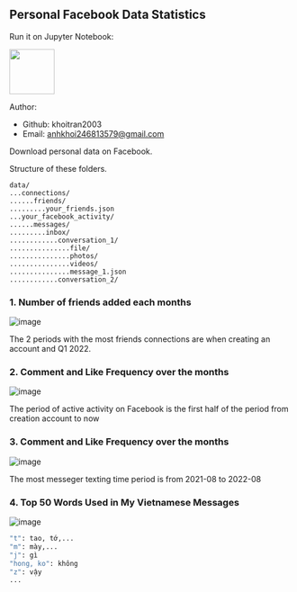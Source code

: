 ## Personal Facebook Data Statistics

Run it on Jupyter Notebook:

<a>
<img src="output/Jupyter_logo.svg.png" width=80>
</a>

Author:
- Github: khoitran2003
- Email: anhkhoi246813579@gmail.com

Download personal data on Facebook.

Structure of these folders.

```
data/
...connections/
......friends/
.........your_friends.json
...your_facebook_activity/
......messages/
.........inbox/
............conversation_1/
...............file/
...............photos/
...............videos/
...............message_1.json
............conversation_2/
```

### 1. Number of friends added each months

![image](output/7fb22451b053150d4c42.jpg)

The 2 periods with the most friends connections are when creating an account and Q1 2022.

### 2. Comment and Like Frequency over the months

![image](output/62562fcfbacd1f9346dc.jpg)

The period of active activity on Facebook is the first half of the period from creation account to now

### 3. Comment and Like Frequency over the months

![image](output/6a13b0fd25ff80a1d9ee.jpg)

The most messeger texting time period is from 2021-08 to 2022-08 

### 4. Top 50 Words Used in My Vietnamese Messages

![image](output/37cecf1e5a1cff42a60d.jpg)

```bash
"t": tao, tớ,...
"m": mày,...
"j": gì
"hong, ko": không
"z": vậy
...
```